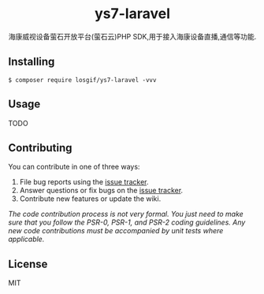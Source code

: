 <h1 align="center"> ys7-laravel </h1>

<p align="center"> 海康威视设备萤石开放平台(萤石云)PHP SDK,用于接入海康设备直播,通信等功能.</p>


## Installing

```shell
$ composer require losgif/ys7-laravel -vvv
```

## Usage

TODO

## Contributing

You can contribute in one of three ways:

1. File bug reports using the [issue tracker](https://github.com/losgif/ys7-laravel/issues).
2. Answer questions or fix bugs on the [issue tracker](https://github.com/losgif/ys7-laravel/issues).
3. Contribute new features or update the wiki.

_The code contribution process is not very formal. You just need to make sure that you follow the PSR-0, PSR-1, and PSR-2 coding guidelines. Any new code contributions must be accompanied by unit tests where applicable._

## License

MIT
